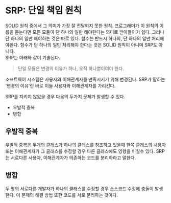 # SRP: 단일 책임 원칙
SOLID 원칙 중에서 그 의미가 가장 잘 전달되지 못한 원칙. 프로그래머가 이 원칙의 이름을 듣는다면 모든 모듈이 단 하나의 일만 해야한다는 의미로 받아들이기 쉽다. 그러나 단 하나의 일만 해야하는 것은 따로 있다. 함수는 반드시 하나의, 단 하나의 일만 처리해야한다. 함수가 단 하나의 일만 처리해야 한다는 것은 SOLID 원칙이 아니며 SRP도 아니다.  
SRP는 아래와 같이 기술된다.

> 단일 모듈은 변경의 이유가 하나, 오직 하나뿐이여야 한다.

소프트웨어 시스템은 사용자와 이해관계자를 만족시키기 위해 변경된다. SRP가 말하는 '변경의 이유'란 바로 이들 사용자와 이해관계자를 가리킨다. 

SRP를 지키지 않았을 경우 다음의 두가지 문제가 발생할 수 있다.
- 우발적 중복
- 병합

## 우발적 중복
우발적 중복은 두개의 클래스가 하나의 클래스를 참조하고 있을때 한쪽 클래스의 사용자 또는 이해관계자가 그 클래스를 수정할 경우 다른 클래스에도 영향을 미칠수 있다. SRP는 서로다른 사용자, 이해관계자가 의존하는 코드를 분리하라고 말한다.

## 병합
두 명의 서로다른 개발자가 하나의 클래스를 수정할 경우 소스코드 수정에 충돌이 발생한다. 이 문제의 해결 방법 또한 코드를 서로 분리하는 것이다.